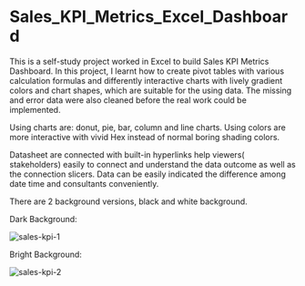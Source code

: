 # Sales_KPI_Metrics_Excel_Dashboard
This is a self-study project worked in Excel to build Sales KPI Metrics Dashboard. In this project, I learnt how to create pivot tables with various calculation formulas and differently interactive charts with lively gradient colors and chart shapes, which are suitable for the using data. The missing and error data were also cleaned before the real work could be implemented.

Using charts are: donut, pie, bar, column and line charts. Using colors are more interactive with vivid Hex instead of normal boring shading colors. 

Datasheet are connected with built-in hyperlinks help viewers( stakeholders) easily to connect and understand the data outcome as well as the connection slicers. Data can be easily indicated the difference among date time and consultants conveniently. 

There are 2 background versions, black and white background.

Dark Background:

![sales-kpi-1](https://user-images.githubusercontent.com/52117939/230035473-5c6721a2-0c14-43fe-8c5d-644424dbffe3.png)


Bright Background:

![sales-kpi-2](https://user-images.githubusercontent.com/52117939/230035499-6329ed33-c754-4dda-90fd-564ea588a1e3.png)
